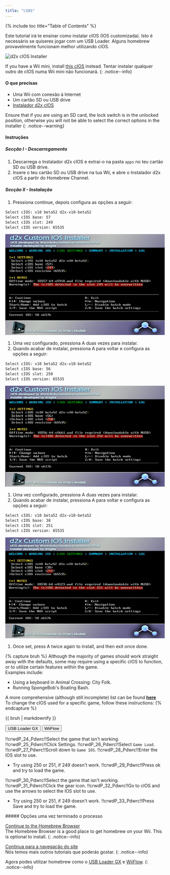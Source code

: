 ```yaml
---
title: "cIOS"
---
```


{% include toc title="Table of Contents" %}

Este tutorial irá te ensinar como instalar cIOS (IOS customizada). Isto é necessário se quiseres jogar com um USB Loader. Alguns homebrew provavelmente funcionam melhor utilizando cIOS.

![d2x cIOS Installer](/images/cios/cIOS.png)

If you have a Wii mini, install [this cIOS](cios-mini) instead. Tentar instalar qualquer outro de cIOS numa Wii mini não funcionará.
{: .notice--info}

#### O que precisas

* Uma Wii com conexão à Internet
* Um cartão SD ou USB drive
* [Instalador d2x cIOS](/assets/files/d2x-cIOS-Installer-Wii.zip)

Ensure that if you are using an SD card, the lock switch is in the unlocked position, otherwise you will not be able to select the correct options in the installer
{: .notice--warning}

#### Instruções

##### Secção I - Descarregamento

1. Descarrega o Instalador d2x cIOS e extrai-o na pasta `apps` no teu cartão SD ou USB drive.
1. Insere o teu cartão SD ou USB drive na tua Wii, e abre o Instalador d2x cIOS a partir do Homebrew Channel.

##### Secção II - Instalação

1. Pressiona continue, depois configura as opções a seguir:
```
Select cIOS: v10 beta52 d2x-v10-beta52
Select cIOS base: 57
Select cIOS slot: 249
Select cIOS version: 65535
```
![Install cIOS 249](/images/cios/Install249.png)
1. Uma vez configurado, pressiona A duas vezes para instalar.
1. Quando acabar de instalar, pressiona A para voltar e configura as opções a seguir:
```
Select cIOS: v10 beta52 d2x-v10-beta52
Select cIOS base: 56
Select cIOS slot: 250
Select cIOS version: 65535
```
![Install cIOS 250](/images/cios/Install250.png)
1. Uma vez configurado, pressiona A duas vezes para instalar.
1. Quando acabar de instalar, pressiona A para voltar e configura as opções a seguir:
```
Select cIOS: v10 beta52 d2x-v10-beta52
Select cIOS base: 38
Select cIOS slot: 251
Select cIOS version: 65535
```
![Install cIOS 251](/images/cios/Install251.png)
1. Once set, press A twice again to install, and then exit once done.

{% capture bruh %}
Although the majority of games should work straight away with the defaults, some may require using a specific cIOS to function, or to utilize certain features within the game.<br> Examples include:
* Using a keyboard in Animal Crossing: City Folk.
* Running SpongeBob's Boating Bash.

A more comprehensive (although still incomplete) list can be found [**here**](https://wiki.gbatemp.net/wiki/Wii_cIOS_base_Compatibility_List)<br> To change the cIOS used for a specific game, follow these instructions:
{% endcapture %}
<div class="notice--warning">{{ bruh | markdownify }}</div>

<button class="tablinks btn btn--large btn--primary" id="defaultOpen" onclick="openTab(event, 'usbloadergx')">USB Loader GX</button>
<button class="tablinks btn btn--large btn--info" onclick="openTab(event, 'wiiflow')">WiiFlow</button>

<div id="usbloadergx" class="blanktabcontent">
  <p spaces-before="0">
    !!crwdP_24_Pdwrc!!Select the game that isn't working. !!crwdP_25_Pdwrc!!Click Settings. !!crwdP_26_Pdwrc!!Select <code>Game Load</code>. !!crwdP_27_Pdwrc!!Scroll down to <code>Game IOS</code>. !!crwdP_28_Pdwrc!!Enter the IOS slot to use.
  </p>
  
  <ul>
    <li>
      Try using 250 or 251, if 249 doesn't work. !!crwdP_29_Pdwrc!!Press ok and try to load the game.
    </li>
  </ul>
</div>

<div id="wiiflow" class="blanktabcontent">
  <p spaces-before="0">
    !!crwdP_30_Pdwrc!!Select the game that isn't working. !!crwdP_31_Pdwrc!!Click the gear icon. !!crwdP_32_Pdwrc!!Go to cIOS and use the arrows to select the IOS slot to use.
  </p>
  
  <ul>
    <li>
      Try using 250 or 251, if 249 doesn't work. !!crwdP_33_Pdwrc!!Press Save and try to load the game.
    </li>
  </ul>
</div>
##### Opções uma vez terminado o processo

[Continue to the Homebrew Browser](hbb)<br> The Homebrew Browser is a good place to get homebrew on your Wii. This is optional to install.
{: .notice--info}

[Continua para a navegação do site](site-navigation)<br> Nós temos mais outros tutoriais que poderás gostar.
{: .notice--info}

Agora podes utilizar homebrew como o [USB Loader GX](usbloadergx) e [WiiFlow](wiiflow).
{: .notice--info}

<script>
    let tabcontent = document.getElementsByClassName("blanktabcontent");
    let tablinks = document.getElementsByClassName("tablinks");!!crwd_CB_10_BC_dwrc!!</script>

